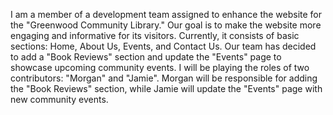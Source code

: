 I am a member of a development team assigned to enhance the website for the "Greenwood Community Library." Our goal is to make the website more engaging and informative for its visitors. Currently, it consists of basic sections: Home, About Us, Events, and Contact Us. Our team has decided to add a "Book Reviews" section and update the "Events" page to showcase upcoming community events.
I will be playing the roles of two contributors: "Morgan" and "Jamie". Morgan will be responsible for adding the "Book Reviews" section, while Jamie will update the "Events" page with new community events.

